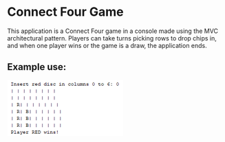 # Connect Four Game



This application is a Connect Four game in a console made using the MVC architectural pattern. Players can take turns picking rows to drop chips in, and when one player wins or the game is a draw, the application ends.



## Example use:

![Alt text](example-images/ex-img01.png?raw=true "Example 1")
